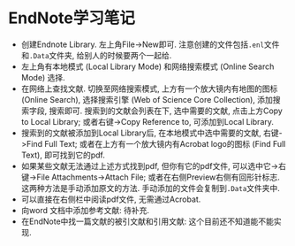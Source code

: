 # EndNote学习笔记

-   创建Endnote Library. 左上角File->New即可. 注意创建的文件包括`.enl`文件和`.Data`文件夹, 给别人的时候要两个一起给. 
-   左上角有本地模式 (Local Library Mode) 和网络搜索模式 (Online Search Mode) 选择. 
-   在网络上查找文献. 切换至网络搜索模式, 上方有一个放大镜内有地图的图标 (Online Search), 选择搜索引擎 (Web of Science Core Collection), 添加搜索字段, 搜索即可. 搜索到的文献会列表在下, 选中需要的文献, 点击上方Copy to Local Library; 或者右键->Copy Reference to, 可添加到Local Library. 
-   搜索到的文献被添加到Local Library后, 在本地模式中选中需要的文献, 右键->Find Full Text; 或者在上方有一个放大镜内有Acrobat logo的图标 (Find Full Text), 即可找到它的pdf. 
-   如果某些文献无法通过上述方式找到pdf, 但你有它的pdf文件, 可以选中它->右键->File Attachments->Attach File; 或者在右侧Preview右侧有回形针标志. 这两种方法是手动添加原文的方法. 手动添加的文件会复制到`.Data`文件夹中. 
-   可以直接在右侧栏中阅读pdf文件, 无需通过Acrobat. 
-   向word 文档中添加参考文献: 待补充. 
-   在EndNote中找一篇文献的被引文献和引用文献: 这个目前还不知道能不能实现. 